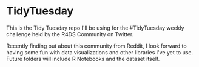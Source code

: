 # TidyTuesday

This is the Tidy Tuesday repo I'll be using for the #TidyTuesday weekly challenge held by
the R4DS Community on Twitter.

Recently finding out about this community from Reddit, I look forward to having some
fun with data visualizations and other libraries I've yet to use. Future folders will
include R Notebooks and the dataset itself.
